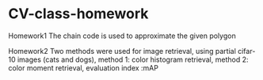 # CV-class-homework

Homework1
The chain code is used to approximate the given polygon

Homework2
Two methods were used for image retrieval, using partial cifar-10 images (cats and dogs), 
method 1: color histogram retrieval, 
method 2: color moment retrieval, 
evaluation index :mAP
